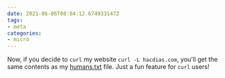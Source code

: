 ```yaml
---
date: 2021-06-06T08:04:12.674933147Z
tags:
- meta
categories:
- micro
---
```


Now, if you decide to `curl` my website `curl -L hacdias.com`, you'll get the same contents as my [humans.txt](https://hacdias.com/humans.txt) file. Just a fun feature for `curl` users!
